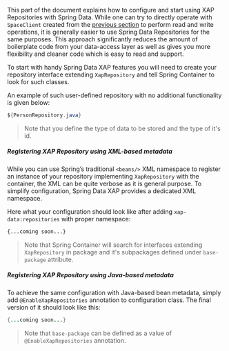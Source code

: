 This part of the document explains how to configure and start using XAP Repositories with Spring Data. While one can try to directly operate with `SpaceClient` created from the [previous section](#support) to perform read and write operations, it is generally easier to use Spring Data Repositories for the same purposes. This approach significantly reduces the amount of boilerplate code from your data-access layer as well as gives you more flexibility and cleaner code which is easy to read and support.

To start with handy Spring Data XAP features you will need to create your repository interface extending `XapRepository` and tell Spring Container to look for such classes.

An example of such user-defined repository with no additional functionality is given below:
```java
${PersonRepository.java}
```
> Note that you define the type of data to be stored and the type of it's id.

##### Registering XAP Repository using XML-based metadata

While you can use Spring’s traditional `<beans/>` XML namespace to register an instance of your repository implementing `XapRepository` with the container, the XML can be quite verbose as it is general purpose. To simplify configuration, Spring Data XAP provides a dedicated XML namespace.

Here what your configuration should look like after adding `xap-data:repositories` with proper namespace:
```xml
{...coming soon...}
```
> Note that Spring Container will search for interfaces extending `XapRepository` in package and it's subpackages defined under `base-package` attribute.

##### Registering XAP Repository using Java-based metadata

To achieve the same configuration with Java-based bean metadata, simply add `@EnableXapRepositories` annotation to configuration class. The final version of it should look like this:
```java
{...coming soon...}
```
> Note that `base-package` can be defined as a value of `@EnableXapRepositories` annotation.
